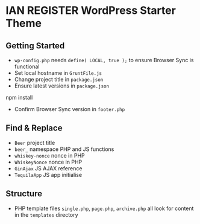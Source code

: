 IAN REGISTER WordPress Starter Theme
===



Getting Started
---------------

* `wp-config.php` needs `define( LOCAL, true );` to ensure Browser Sync is functional
* Set local hostname in `GruntFile.js`
* Change project title in `package.json`
* Ensure latest versions in `package.json`

npm install

* Confirm Browser Sync version in `footer.php`



Find & Replace
--------------

* `Beer`				project title
* `beer_`				namespace PHP and JS functions
* `whiskey-nonce`		nonce in PHP
* `WhiskeyNonce`		nonce in PHP 
* `GinAjax`				JS AJAX reference
* `TequilaApp`			JS app initialise



Structure
---------

* PHP template files `single.php`, `page.php`, `archive.php` all look for content in the `templates` directory


